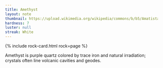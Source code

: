 ```yaml
---
title: Amethyst
layout: note
thumbnail: https://upload.wikimedia.org/wikipedia/commons/b/b5/Amatista_Laye_2.jpg
hardness: 7
luster: null
streak: White
---
```

{% include rock-card.html rock=page %}

Amethyst is purple quartz colored by trace iron and natural irradiation; crystals often line volcanic cavities and geodes.
